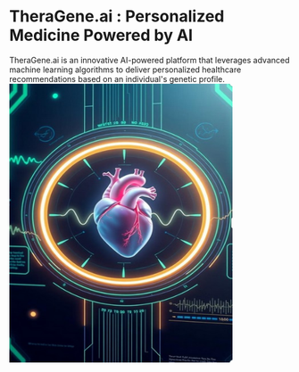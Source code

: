 # TheraGene.ai : Personalized Medicine Powered by AI
TheraGene.ai is an innovative AI-powered platform that leverages advanced machine learning algorithms to deliver personalized healthcare recommendations based on an individual's genetic profile.
<img src="theragene/static/Images/heart.jpg" alt="Alt Text" width=400px height=500px>